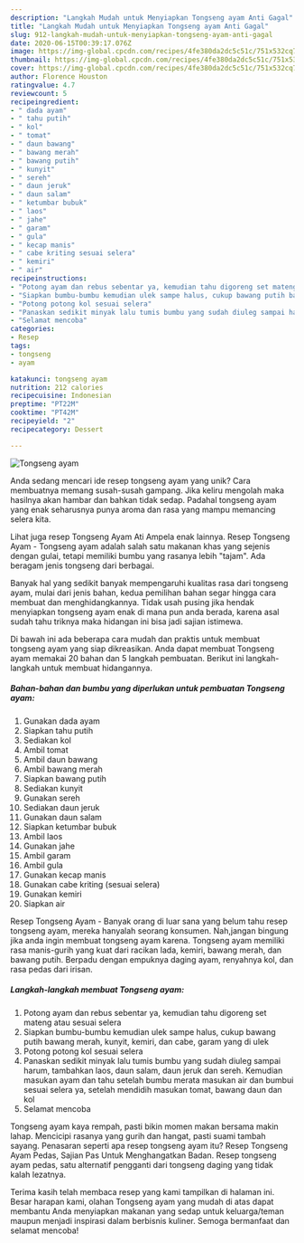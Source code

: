 ```yaml
---
description: "Langkah Mudah untuk Menyiapkan Tongseng ayam Anti Gagal"
title: "Langkah Mudah untuk Menyiapkan Tongseng ayam Anti Gagal"
slug: 912-langkah-mudah-untuk-menyiapkan-tongseng-ayam-anti-gagal
date: 2020-06-15T00:39:17.076Z
image: https://img-global.cpcdn.com/recipes/4fe380da2dc5c51c/751x532cq70/tongseng-ayam-foto-resep-utama.jpg
thumbnail: https://img-global.cpcdn.com/recipes/4fe380da2dc5c51c/751x532cq70/tongseng-ayam-foto-resep-utama.jpg
cover: https://img-global.cpcdn.com/recipes/4fe380da2dc5c51c/751x532cq70/tongseng-ayam-foto-resep-utama.jpg
author: Florence Houston
ratingvalue: 4.7
reviewcount: 5
recipeingredient:
- " dada ayam"
- " tahu putih"
- " kol"
- " tomat"
- " daun bawang"
- " bawang merah"
- " bawang putih"
- " kunyit"
- " sereh"
- " daun jeruk"
- " daun salam"
- " ketumbar bubuk"
- " laos"
- " jahe"
- " garam"
- " gula"
- " kecap manis"
- " cabe kriting sesuai selera"
- " kemiri"
- " air"
recipeinstructions:
- "Potong ayam dan rebus sebentar ya, kemudian tahu digoreng set mateng atau sesuai selera"
- "Siapkan bumbu-bumbu kemudian ulek sampe halus, cukup bawang putih bawang merah, kunyit, kemiri, dan cabe, garam yang di ulek"
- "Potong potong kol sesuai selera"
- "Panaskan sedikit minyak lalu tumis bumbu yang sudah diuleg sampai harum, tambahkan laos, daun salam, daun jeruk dan sereh. Kemudian masukan ayam dan tahu setelah bumbu merata masukan air dan bumbui sesuai selera ya, setelah mendidih masukan tomat, bawang daun dan kol"
- "Selamat mencoba"
categories:
- Resep
tags:
- tongseng
- ayam

katakunci: tongseng ayam 
nutrition: 212 calories
recipecuisine: Indonesian
preptime: "PT22M"
cooktime: "PT42M"
recipeyield: "2"
recipecategory: Dessert

---
```



![Tongseng ayam](https://img-global.cpcdn.com/recipes/4fe380da2dc5c51c/751x532cq70/tongseng-ayam-foto-resep-utama.jpg)

Anda sedang mencari ide resep tongseng ayam yang unik? Cara membuatnya memang susah-susah gampang. Jika keliru mengolah maka hasilnya akan hambar dan bahkan tidak sedap. Padahal tongseng ayam yang enak seharusnya punya aroma dan rasa yang mampu memancing selera kita.

Lihat juga resep Tongseng Ayam Ati Ampela enak lainnya. Resep Tongseng Ayam - Tongseng ayam adalah salah satu makanan khas yang sejenis dengan gulai, tetapi memiliki bumbu yang rasanya lebih &#34;tajam&#34;. Ada beragam jenis tongseng dari berbagai.

Banyak hal yang sedikit banyak mempengaruhi kualitas rasa dari tongseng ayam, mulai dari jenis bahan, kedua pemilihan bahan segar hingga cara membuat dan menghidangkannya. Tidak usah pusing jika hendak menyiapkan tongseng ayam enak di mana pun anda berada, karena asal sudah tahu triknya maka hidangan ini bisa jadi sajian istimewa.


Di bawah ini ada beberapa cara mudah dan praktis untuk membuat tongseng ayam yang siap dikreasikan. Anda dapat membuat Tongseng ayam memakai 20 bahan dan 5 langkah pembuatan. Berikut ini langkah-langkah untuk membuat hidangannya.

<!--inarticleads1-->

##### Bahan-bahan dan bumbu yang diperlukan untuk pembuatan Tongseng ayam:

1. Gunakan  dada ayam
1. Siapkan  tahu putih
1. Sediakan  kol
1. Ambil  tomat
1. Ambil  daun bawang
1. Ambil  bawang merah
1. Siapkan  bawang putih
1. Sediakan  kunyit
1. Gunakan  sereh
1. Sediakan  daun jeruk
1. Gunakan  daun salam
1. Siapkan  ketumbar bubuk
1. Ambil  laos
1. Gunakan  jahe
1. Ambil  garam
1. Ambil  gula
1. Gunakan  kecap manis
1. Gunakan  cabe kriting (sesuai selera)
1. Gunakan  kemiri
1. Siapkan  air


Resep Tongseng Ayam - Banyak orang di luar sana yang belum tahu resep tongseng ayam, mereka hanyalah seorang konsumen. Nah,jangan bingung jika anda ingin membuat tongseng ayam karena. Tongseng ayam memiliki rasa manis-gurih yang kuat dari racikan lada, kemiri, bawang merah, dan bawang putih. Berpadu dengan empuknya daging ayam, renyahnya kol, dan rasa pedas dari irisan. 

<!--inarticleads2-->

##### Langkah-langkah membuat Tongseng ayam:

1. Potong ayam dan rebus sebentar ya, kemudian tahu digoreng set mateng atau sesuai selera
1. Siapkan bumbu-bumbu kemudian ulek sampe halus, cukup bawang putih bawang merah, kunyit, kemiri, dan cabe, garam yang di ulek
1. Potong potong kol sesuai selera
1. Panaskan sedikit minyak lalu tumis bumbu yang sudah diuleg sampai harum, tambahkan laos, daun salam, daun jeruk dan sereh. Kemudian masukan ayam dan tahu setelah bumbu merata masukan air dan bumbui sesuai selera ya, setelah mendidih masukan tomat, bawang daun dan kol
1. Selamat mencoba


Tongseng ayam kaya rempah, pasti bikin momen makan bersama makin lahap. Mencicipi rasanya yang gurih dan hangat, pasti suami tambah sayang. Penasaran seperti apa resep tongseng ayam itu? Resep Tongseng Ayam Pedas, Sajian Pas Untuk Menghangatkan Badan. Resep tongseng ayam pedas, satu alternatif pengganti dari tongseng daging yang tidak kalah lezatnya. 

Terima kasih telah membaca resep yang kami tampilkan di halaman ini. Besar harapan kami, olahan Tongseng ayam yang mudah di atas dapat membantu Anda menyiapkan makanan yang sedap untuk keluarga/teman maupun menjadi inspirasi dalam berbisnis kuliner. Semoga bermanfaat dan selamat mencoba!
